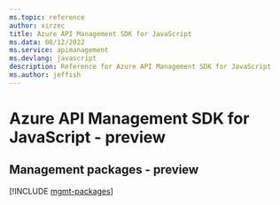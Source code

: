 ```yaml
---
ms.topic: reference
author: xirzec
title: Azure API Management SDK for JavaScript
ms.data: 08/12/2022
ms.service: apimanagement
ms.devlang: javascript
description: Reference for Azure API Management SDK for JavaScript
ms.author: jeffish
---
```

# Azure API Management SDK for JavaScript - preview

## Management packages - preview
[!INCLUDE [mgmt-packages](api-management-mgmt-index.md)]